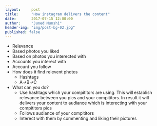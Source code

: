 ```yaml
---
layout:     post
title:      "How instagram delivers the content"
date:       2017-07-15 12:00:00
author:     "Juned Munshi"
header-img: "img/post-bg-02.jpg"
published: false
---
```

- Relevance
- Based photos you liked
- Based on photos you interected with
- Accounts you interect with
- Account you follow 
- How does it find relevent photos
    - Hashtags
    - A->B->C
- What can you do?
    - Use hashtags which your compititors are using. This will establish relevance between you pics and your compititors. In result it will delivers your content to audiance which is interecting with your compititors pics
    - Follows audiance of your compititors
    - Interect with them by commenting and liking their pictures
